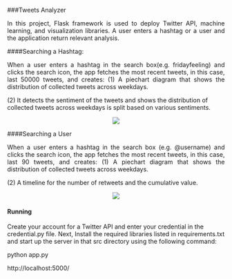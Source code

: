 ###Tweets Analyzer
<p align = "justify">
In this project,  Flask framework is used to deploy Twitter API, machine learning, and visualization libraries. A user enters a hashtag or a user and the application return relevant analysis.   
</p>
####Searching a Hashtag:
<p align = "justify">
When a user enters a hashtag in the search box(e.g. fridayfeeling) and clicks the search icon, the app fetches the most recent tweets, in this case, last 50000 tweets, and creates:
(1) A piechart diagram that shows the distribution of collected tweets across weekdays. 
 
(2) It detects the sentiment of the tweets and shows the distribution of collected tweets across weekdays is split based on various sentiments.
</p>
<p align = "center">
	<img src = "https://github.com/rojinnew/tweets_analyzer/blob/master/hashtag.png">
</p>
####Searching a User 
<p align = "justify">
When a user enters a hashtag in the search box (e.g. @username) and clicks the search icon, the app fetches the most recent tweets, in this case, last 90 tweets, and creates:
(1) A piechart diagram that shows the distribution of collected tweets across weekdays. 
</p>
<p align = "justify">
(2) A timeline for the number of retweets and the cumulative value.
</p>
 
<p align = "center">
	<img src = "https://github.com/rojinnew/tweets_analyzer/blob/master/user.png">
</p>
 
#### Running 
 
Create your account for a Twitter API and enter your credential in the credential.py file. Next, Install the required libraries listed in requirements.txt and start up the server in that src directory using the following command: 
 
python app.py 
 
http://localhost:5000/
